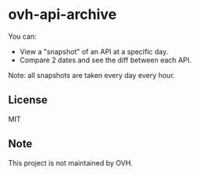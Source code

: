 ovh-api-archive
===============

You can:

* View a "snapshot" of an API at a specific day.
* Compare 2 dates and see the diff between each API.

Note: all snapshots are taken every day every hour.


License
-------

MIT


Note
----

This project is not maintained by OVH.
